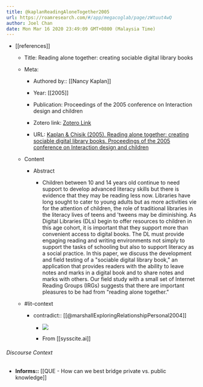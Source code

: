 ```yaml
---
title: @kaplanReadingAloneTogether2005
url: https://roamresearch.com/#/app/megacoglab/page/zWtuut4wQ
author: Joel Chan
date: Mon Mar 16 2020 23:49:09 GMT+0800 (Malaysia Time)
---
```


- [[references]]

    - Title: Reading alone together: creating sociable digital library books

    - Meta:

        - Authored by:: [[Nancy Kaplan]]

        - Year: [[2005]]

        - Publication: Proceedings of the 2005 conference on Interaction design and children

        - Zotero link: [Zotero Link](zotero://select/items/1_PVHMYP8L)

        - URL: [Kaplan & Chisik (2005). Reading alone together: creating sociable digital library books. Proceedings of the 2005 conference on Interaction design and children](https://doi.org/10.1145/1109540.1109552)

    - Content

        - Abstract

            - Children between 10 and 14 years old continue to need support to develop advanced literacy skills but there is evidence that they may be reading less now. Libraries have long sought to cater to young adults but as more activities vie for the attention of children, the role of traditional libraries in the literacy lives of teens and 'tweens may be diminishing. As Digital Libraries (DLs) begin to offer resources to children in this age cohort, it is important that they support more than convenient access to digital books. The DL must provide engaging reading and writing environments not simply to support the tasks of schooling but also to support literacy as a social practice. In this paper, we discuss the development and field testing of a "sociable digital library book," an application that provides readers with the ability to leave notes and marks in a digital book and to share notes and marks with others. Our field study with a small set of Internet Reading Groups (IRGs) suggests that there are important pleasures to be had from "reading alone together."

    - #lit-context

        - contradict:: [[@marshallExploringRelationshipPersonal2004]]

            - ![](https://firebasestorage.googleapis.com/v0/b/firescript-577a2.appspot.com/o/imgs%2Fapp%2Fmegacoglab%2FYWqVwrhU98?alt=media&token=77293752-3e5b-458b-85fe-3e7609da3604)

            - From [[sysscite.ai]]

###### Discourse Context

- **Informs::** [[QUE - How can we best bridge private vs. public knowledge]]
